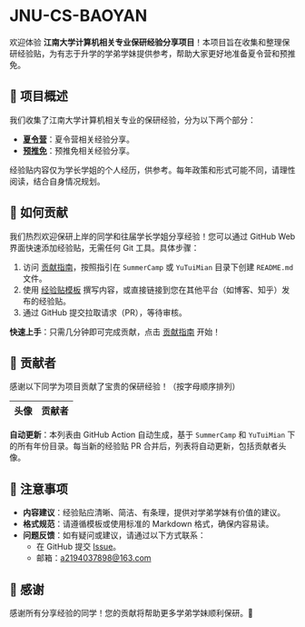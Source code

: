 # JNU-CS-BAOYAN

欢迎体验 **江南大学计算机相关专业保研经验分享项目**！本项目旨在收集和整理保研经验贴，为有志于升学的学弟学妹提供参考，帮助大家更好地准备夏令营和预推免。

## 📖 项目概述

我们收集了江南大学计算机相关专业的保研经验，分为以下两个部分：
- **[夏令营](./SummerCamp/)**：夏令营相关经验分享。
- **[预推免](./YuTuiMian/)**：预推免相关经验分享。

经验贴内容仅为学长学姐的个人经历，供参考。每年政策和形式可能不同，请理性阅读，结合自身情况规划。

## 🤝 如何贡献

我们热烈欢迎保研上岸的同学和往届学长学姐分享经验！您可以通过 GitHub Web 界面快速添加经验贴，无需任何 Git 工具。具体步骤：
1. 访问 [贡献指南](./Contribution/README.md)，按照指引在 `SummerCamp` 或 `YuTuiMian` 目录下创建 `README.md` 文件。
2. 使用 [经验贴模板](./Contribution/Template.md) 撰写内容，或直接链接到您在其他平台（如博客、知乎）发布的经验贴。
3. 通过 GitHub 提交拉取请求（PR），等待审核。

**快速上手**：只需几分钟即可完成贡献，点击 [贡献指南](./Contribution/README.md) 开始！

## 🌟 贡献者

感谢以下同学为项目贡献了宝贵的保研经验！（按字母顺序排列）

<!-- ALL-CONTRIBUTORS-LIST:START -->
| 头像 | 贡献者 |
|------|--------|
<!-- ALL-CONTRIBUTORS-LIST:END -->

**自动更新**：本列表由 GitHub Action 自动生成，基于 `SummerCamp` 和 `YuTuiMian` 下的所有年份目录。每当新的经验贴 PR 合并后，列表将自动更新，包括贡献者头像。

## 📢 注意事项

- **内容建议**：经验贴应清晰、简洁、有条理，提供对学弟学妹有价值的建议。
- **格式规范**：请遵循模板或使用标准的 Markdown 格式，确保内容易读。
- **问题反馈**：如有疑问或建议，请通过以下方式联系：
  - 在 GitHub 提交 [Issue](https://github.com/kleinblue4/JNU-CS-BAOYAN/issues)。
  - 邮箱：a2194037898@163.com

## 🎉 感谢

感谢所有分享经验的同学！您的贡献将帮助更多学弟学妹顺利保研。🚀
